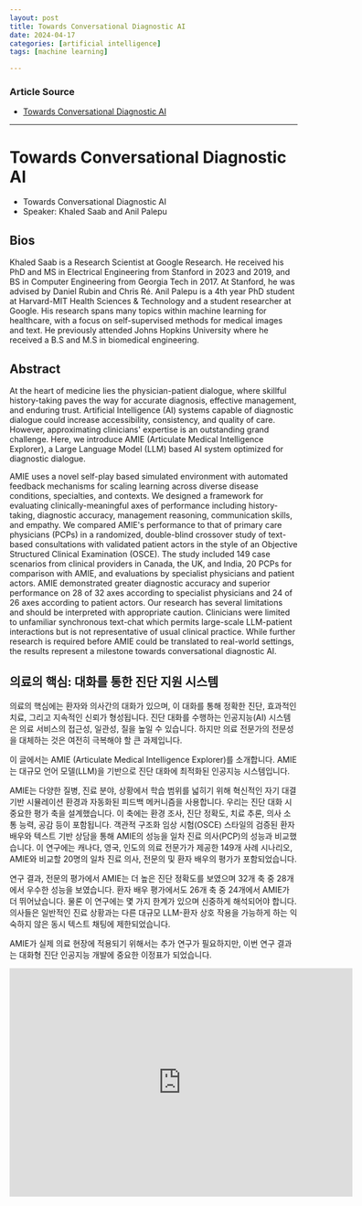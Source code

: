 ```yaml
---
layout: post
title: Towards Conversational Diagnostic AI 
date: 2024-04-17
categories: [artificial intelligence]
tags: [machine learning]

---
```


### Article Source


* [Towards Conversational Diagnostic AI](https://www.youtube.com/watch?v=KKasKOQAo1k)

---


# Towards Conversational Diagnostic AI  


* Towards Conversational Diagnostic AI
* Speaker: Khaled Saab and Anil Palepu

## Bios
Khaled Saab is a Research Scientist at Google Research. He received his PhD and MS in Electrical Engineering from Stanford in 2023 and 2019, and BS in Computer Engineering from Georgia Tech in 2017. At Stanford, he was advised by Daniel Rubin and Chris Ré.
Anil Palepu is a 4th year PhD student at Harvard-MIT Health Sciences & Technology and a student researcher at Google. His research spans many topics within machine learning for healthcare, with a focus on self-supervised methods for medical images and text. He previously attended Johns Hopkins University where he received a B.S and M.S in biomedical engineering.

## Abstract
At the heart of medicine lies the physician-patient dialogue, where skillful history-taking paves the way for accurate diagnosis, effective management, and enduring trust. Artificial Intelligence (AI) systems capable of diagnostic dialogue could increase accessibility, consistency, and quality of care. However, approximating clinicians' expertise is an outstanding grand challenge. Here, we introduce AMIE (Articulate Medical Intelligence Explorer), a Large Language Model (LLM) based AI system optimized for diagnostic dialogue.

AMIE uses a novel self-play based simulated environment with automated feedback mechanisms for scaling learning across diverse disease conditions, specialties, and contexts. We designed a framework for evaluating clinically-meaningful axes of performance including history-taking, diagnostic accuracy, management reasoning, communication skills, and empathy. We compared AMIE's performance to that of primary care physicians (PCPs) in a randomized, double-blind crossover study of text-based consultations with validated patient actors in the style of an Objective Structured Clinical Examination (OSCE). The study included 149 case scenarios from clinical providers in Canada, the UK, and India, 20 PCPs for comparison with AMIE, and evaluations by specialist physicians and patient actors. AMIE demonstrated greater diagnostic accuracy and superior performance on 28 of 32 axes according to specialist physicians and 24 of 26 axes according to patient actors. Our research has several limitations and should be interpreted with appropriate caution. Clinicians were limited to unfamiliar synchronous text-chat which permits large-scale LLM-patient interactions but is not representative of usual clinical practice. While further research is required before AMIE could be translated to real-world settings, the results represent a milestone towards conversational diagnostic AI.


## 의료의 핵심: 대화를 통한 진단 지원 시스템

의료의 핵심에는 환자와 의사간의 대화가 있으며, 이 대화를 통해 정확한 진단, 효과적인 치료, 그리고 지속적인 신뢰가 형성됩니다. 진단 대화를 수행하는 인공지능(AI) 시스템은 의료 서비스의 접근성, 일관성, 질을 높일 수 있습니다. 하지만 의료 전문가의 전문성을 대체하는 것은 여전히 극복해야 할 큰 과제입니다.

이 글에서는 AMIE (Articulate Medical Intelligence Explorer)를 소개합니다. AMIE는 대규모 언어 모델(LLM)을 기반으로 진단 대화에 최적화된 인공지능 시스템입니다. 

AMIE는 다양한 질병, 진료 분야, 상황에서 학습 범위를 넓히기 위해 혁신적인 자기 대결 기반 시뮬레이션 환경과 자동화된 피드백 메커니즘을 사용합니다. 우리는 진단 대화 시 중요한 평가 축을 설계했습니다. 이 축에는 환경 조사, 진단 정확도, 치료 추론, 의사 소통 능력, 공감 등이 포함됩니다. 객관적 구조화 임상 시험(OSCE) 스타일의 검증된 환자 배우와 텍스트 기반 상담을 통해 AMIE의 성능을 일차 진료 의사(PCP)의 성능과 비교했습니다. 이 연구에는 캐나다, 영국, 인도의 의료 전문가가 제공한 149개 사례 시나리오, AMIE와 비교할 20명의 일차 진료 의사, 전문의 및 환자 배우의 평가가 포함되었습니다. 

연구 결과, 전문의 평가에서 AMIE는 더 높은 진단 정확도를 보였으며 32개 축 중 28개에서 우수한 성능을 보였습니다. 환자 배우 평가에서도 26개 축 중 24개에서 AMIE가 더 뛰어났습니다. 물론 이 연구에는 몇 가지 한계가 있으며 신중하게 해석되어야 합니다. 의사들은 일반적인 진료 상황과는 다른 대규모 LLM-환자 상호 작용을 가능하게 하는 익숙하지 않은 동시 텍스트 채팅에 제한되었습니다. 

AMIE가 실제 의료 현장에 적용되기 위해서는 추가 연구가 필요하지만, 이번 연구 결과는 대화형 진단 인공지능 개발에 중요한 이정표가 되었습니다. 

<iframe width="600" height="400" src="https://www.youtube.com/embed/KKasKOQAo1k?si=t7GH_YrZbzYxh0wG" title="YouTube video player" frameborder="0" allow="accelerometer; autoplay; clipboard-write; encrypted-media; gyroscope; picture-in-picture; web-share" referrerpolicy="strict-origin-when-cross-origin" allowfullscreen></iframe>


